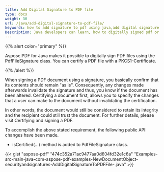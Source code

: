 ```yaml
---
title: Add Digital Signature to PDF file
type: docs
weight: 30
url: /java/add-digital-signature-to-pdf-file/
keywords: how to add signature to pdf using java,add digital signature to pdf using java,how to digitally signed pdf using java
Description: Java developers can learn, how to digitally signed pdf or how to add signature to pdf using java.
---
```


{{% alert color="primary" %}} 

Aspose.PDF for Java makes it possible to digitally sign PDF files using the PdfFileSignature class. You can certify a PDF file with a PKCS1-Certificate.

{{% /alert %}} 

When signing a PDF document using a signature, you basically confirm that its contents should remain "as is". Consequently, any changes made afterwards invalidate the signature and thus, you know if the document has been altered. Certifying a document first, allows you to specify the changes that a user can make to the document without invalidating the certification.

In other words, the document would still be considered to retain its integrity and the recipient could still trust the document. For further details, please visit Certifying and signing a PDF.

To accomplish the above stated requirement, the following public API changes have been made.

- isCertified(...) method is added to PdfFileSignature class.

{{< gist "aspose-pdf" "474c352a71ac9477aa0d604fd32e1c6a" "Examples-src-main-java-com-aspose-pdf-examples-NewDocumentObject-securityandsignatures-AddDigitalSignatureToPDFFile-.java" >}}
